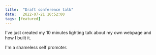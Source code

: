 ```yaml
---
title:  "Draft conference talk"
date:   2022-07-21 10:52:00
tags: [featured]
---
```


I've just created my 10 minutes lighting talk about my own webpage and how I built it.

I'm a shameless self promoter.
